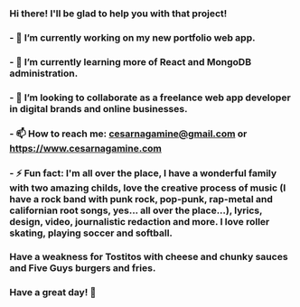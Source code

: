 ### Hi there! I'll be glad to help you with that project!
### 
### - 🔭 I’m currently working on my new portfolio web app.
### - 🌱 I’m currently learning more of React and MongoDB administration.
### - 👯 I’m looking to collaborate as a freelance web app developer in digital brands and online businesses.
### - 📫 How to reach me: cesarnagamine@gmail.com or https://www.cesarnagamine.com
### - ⚡ Fun fact: I'm all over the place, I have a wonderful family with two amazing childs, love the creative process of music (I have a rock band with punk rock, pop-punk, rap-metal and californian root songs, yes... all over the place...), lyrics, design, video, journalistic redaction and more. I love roller skating, playing soccer and softball. 
### Have a weakness for Tostitos with cheese and chunky sauces and Five Guys burgers and fries. 
###
### Have a great day! 👋

<!--
**cesarnagamine/cesarnagamine** is a ✨ _special_ ✨ repository because its `README.md` (this file) appears on your GitHub profile.
-->
